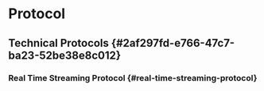 # Protocol


## Technical Protocols {#2af297fd-e766-47c7-ba23-52be38e8c012}


### Real Time Streaming Protocol {#real-time-streaming-protocol}
